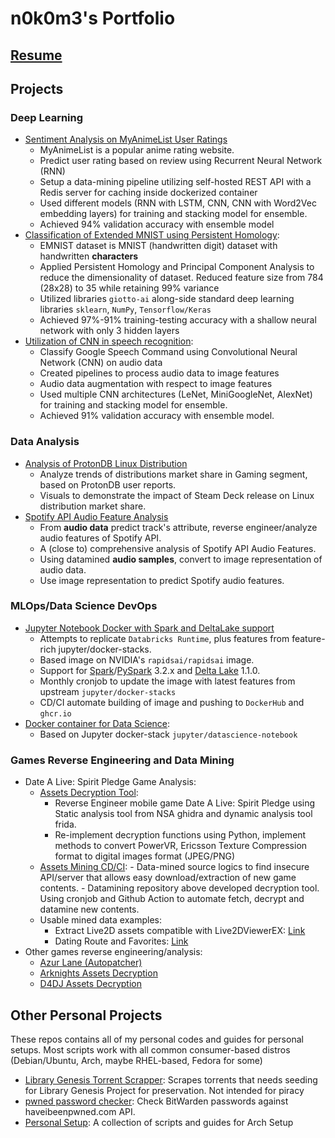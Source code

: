 # n0k0m3's Portfolio

## [Resume](https://raw.githubusercontent.com/n0k0m3/resume/main/resume.pdf)

## Projects

### Deep Learning

- [Sentiment Analysis on MyAnimeList User Ratings](https://github.com/n0k0m3/rnn-mal-sentiment)
  - MyAnimeList is a popular anime rating website.
  - Predict user rating based on review using Recurrent Neural Network (RNN)
  - Setup a data-mining pipeline utilizing self-hosted REST API with a Redis server for caching inside dockerized container
  - Used different models (RNN with LSTM, CNN, CNN with Word2Vec embedding layers) for training and stacking model for ensemble.
  - Achieved 94% validation accuracy with ensemble model
- [Classification of Extended MNIST using Persistent Homology](https://colab.research.google.com/drive/18z161k3diYO6sNVBfiKH8uGqbrekxMPN?usp=sharing#scrollTo=0Y6rquBvdjEG):
  - EMNIST dataset is MNIST (handwritten digit) dataset with handwritten **characters**
  - Applied Persistent Homology and Principal Component Analysis to reduce the dimensionality of dataset. Reduced feature size from 784 (28x28) to 35 while retaining 99% variance
  - Utilized libraries `giotto-ai` along-side standard deep learning libraries `sklearn`, `NumPy`, `Tensorflow/Keras`
  - Achieved 97%-91% training-testing accuracy with a shallow neural network with only 3 hidden layers
- [Utilization of CNN in speech recognition](https://colab.research.google.com/drive/1KCJjwgW6VDlANLmXYTotatk2xux3nw0N?usp=sharing):
  - Classify Google Speech Command using Convolutional Neural Network (CNN) on audio data
  - Created pipelines to process audio data to image features
  - Audio data augmentation with respect to image features
  - Used multiple CNN architectures (LeNet, MiniGoogleNet, AlexNet) for training and stacking model for ensemble.
  - Achieved 91% validation accuracy with ensemble model.

### Data Analysis

- [Analysis of ProtonDB Linux Distribution](https://n0k0m3.github.io/Personal-Setup/ProtonDB_Analysis/analysis.html)
  - Analyze trends of distributions market share in Gaming segment, based on ProtonDB user reports.
  - Visuals to demonstrate the impact of Steam Deck release on Linux distribution market share.
- [Spotify API Audio Feature Analysis](https://github.com/n0k0m3/Spotify-API-Audio-Feature-Analysis)
  - From **audio data** predict track's attribute, reverse engineer/analyze audio features of Spotify API.
  - A (close to) comprehensive analysis of Spotify API Audio Features.
  - Using datamined **audio samples**, convert to image representation of audio data.
  - Use image representation to predict Spotify audio features.

### MLOps/Data Science DevOps

- [Jupyter Notebook Docker with Spark and DeltaLake support](https://github.com/n0k0m3/pyspark-notebook-deltalake-docker)
  - Attempts to replicate `Databricks Runtime`, plus features from feature-rich jupyter/docker-stacks.
  - Based image on NVIDIA's `rapidsai/rapidsai` image.
  - Support for [Spark](https://spark.apache.org/downloads.html)/[PySpark](https://spark.apache.org/docs/latest/api/python/) 3.2.x and [Delta Lake](https://delta.io/) 1.1.0.
  - Monthly cronjob to update the image with latest features from upstream `jupyter/docker-stacks`
  - CD/CI automate building of image and pushing to `DockerHub` and `ghcr.io`
- [Docker container for Data Science](https://github.com/n0k0m3/datascience-notebook-docker):
  - Based on Jupyter docker-stack `jupyter/datascience-notebook`

### Games Reverse Engineering and Data Mining

- Date A Live: Spirit Pledge Game Analysis:
  - [Assets Decryption Tool](https://github.com/n0k0m3/DALSP-Assets-Decryption-tool):
    - Reverse Engineer mobile game Date A Live: Spirit Pledge using Static analysis tool from NSA ghidra and dynamic analysis tool frida.
    - Re-implement decryption functions using Python, implement methods to convert PowerVR, Ericsson Texture Compression format to digital images format (JPEG/PNG)
  - [Assets Mining CD/CI](https://github.com/n0k0m3/DateALiveData): - Data-mined source logics to find insecure API/server that allows easy download/extraction of new game contents. - Datamining repository above developed decryption tool. Using cronjob
    and Github Action to automate fetch, decrypt and datamine new contents.
  - Usable mined data examples:
    - Extract Live2D assets compatible with Live2DViewerEX: [Link](https://github.com/n0k0m3/DALSP-Live2D)
    - Dating Route and Favorites: [Link](https://github.com/n0k0m3/DALSP-Dating-Routes-Dump)
- Other games reverse engineering/analysis:
  - [Azur Lane (Autopatcher)](https://github.com/n0k0m3/Azur-Lane-Scripts-Autopatcher)
  - [Arknights Assets Decryption](https://github.com/n0k0m3/Arknights-Lua-Decrypter)
  - [D4DJ Assets Decryption](https://github.com/n0k0m3/D4DJ)

## Other Personal Projects

These repos contains all of my personal codes and guides for personal setups. Most scripts work with all common consumer-based distros (Debian/Ubuntu, Arch, maybe RHEL-based, Fedora for some)

- [Library Genesis Torrent Scrapper](https://github.com/n0k0m3/Personal-Setup/blob/main/Libgen_torrent_scrape/scraping.py): Scrapes torrents that needs seeding for Library Genesis Project for preservation. Not intended for piracy
- [pwned password checker](https://github.com/n0k0m3/bitwarden-haveibeenpwned): Check BitWarden passwords against haveibeenpwned.com API.
- [Personal Setup](https://n0k0m3.github.io/Personal-Setup/): A collection of scripts and guides for Arch Setup